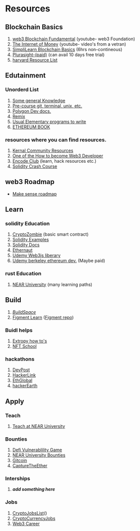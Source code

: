 # Resources
## Blockchain Basics
1. [web3 Blockchain Fundamental](https://www.youtube.com/playlist?list=PLxVihxZC42nF_MCN9PTvZMIifRjx9cZ2J/ "web3 title") (youtube- web3 Foundation)
2. [The Internet of Money](https://www.youtube.com/watch?v=rc744Z9IjhY&list=PLPQwGV1aLnTvckLyD3vGEuDHSFRzPt4kP) (youtube- video's from a vetran)
3. [SimpliLearn Blockchain Basics](https://www.simplilearn.com/learn-blockchain-basics-skillup) (6hrs non-contineous)
4. [Plurasight-(paid)](https://www.pluralsight.com/courses/blockchain-principles-practices) (can avail 10 days free trial)
5. [harvard Resource List](http://tech.seas.harvard.edu/free-blockchain)

## Edutainment
### Unorderd List
1. [Some general Knowledge](https://kernel.community/en/learn/)
2. [Pre-course git, terminal, unix, etc.](https://courses.consensys.net/courses/bootcamp-basic-training)
3. [Polygon Dev docs.](https://docs.polygon.technology/)
4. [Remix](https://remix.ethereum.org/#optimize=false&runs=200&evmVersion=null&version=soljson-v0.6.5+commit.f956cc89.js)
5. [Usual Elementary programs to write](https://adriann.github.io/programming_problems.html)
6. [ETHEREUM BOOK](https://github.com/ethereumbook/ethereumbook)
### resources where you can find resources. 
1. [Kernal Community Resources](https://kernel.community/en/resources/)
2. [One of the How to become Web3 Developer](https://docs.google.com/document/d/1wbkE6s6CwnE4vbQTEwa9MrUqG6lKRGTrmjC9qzgyhAM/edit#)
3. [Encode Club](https://www.encode.club/) (learn, hack resources etc.)
4. [Solidity Crash Course](https://www.notion.so/Solidity-Crash-Course-Curriculum-7f61f269f1d54be5b6f92bd881fc4d74)

## web3 Roadmap
* [Make sense roadmap](https://vitto.cc/web3-and-solidity-smart-contracts-development-roadmap/#d12f)
## Learn
### solidity Education
1. [CryptoZombie](https://cryptozombies.io/en/course) (basic smart contract)
2. [Solidity Examples](https://solidity-by-example.org/)
3. [Solidity Docs](https://docs.soliditylang.org/en/latest/introduction-to-smart-contracts.html)
4. [Ethernaut](https://ethernaut.openzeppelin.com/)
5. [Udemy Web3js liberary](https://www.udemy.com/course/ethereum-web3js/learn/lecture/11700092?start=0#overview)
6. [Udemy berkeley ethereum dev.](https://www.udemy.com/course/ethereum-development-course-blockchain-at-berkeley/learn/lecture/8585452?start=15#overview) (Maybe paid)
### rust Education 
1. [NEAR University](https://www.near.university/) (many learning paths)




## Build 
1. [*BuildSpace*](https://buildspace.so/solidity)
2. [Figment Learn](https://learn.figment.io/) ([Figment repo](https://github.com/figment-networks/learn-web3-dapp))
### Buidl helps
1. [Extropy how to's](http://extropy.foundation/index.html)
2. [NFT School](https://nftschool.dev/)



### hackathons
1. [DevPost](https://devpost.com/hackathons?themes[]=Blockchain)
2. [HackerLink](https://hackerlink.io/buidl)
3. [EthGlobal](https://ethglobal.com/)
4. [hackerEarth](https://www.hackerearth.com/challenges/hackathon/)

## Apply
### Teach
1. [Teach at NEAR University](https://www.near.university/teach)

### Bounties 
1. [Defi Vulnerablility Game](https://www.damnvulnerabledefi.xyz/)
2. [NEAR University Bounties](https://near.org/bounties)
3. [Gitcoin](https://gitcoin.co/explorer?experience_level=beginner&network=mainnet&applicants=ALL&order_by=-web3_created)
4. [CaptureTheEther](https://capturetheether.com/challenges/warmup/deploy/)


### Interships
1. ***add something here***

### Jobs
1. [CryptoJobsList](https://cryptojobslist.com/)()
2. [CryptoCurrencyJobs](https://cryptocurrencyjobs.co/engineering/?query=solidity)
3. [Web3 Career](https://web3.career/)
